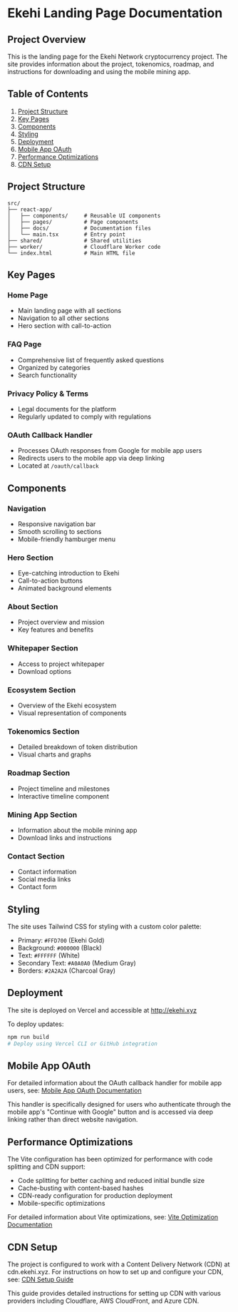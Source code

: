 # Ekehi Landing Page Documentation

## Project Overview

This is the landing page for the Ekehi Network cryptocurrency project. The site provides information about the project, tokenomics, roadmap, and instructions for downloading and using the mobile mining app.

## Table of Contents

1. [Project Structure](#project-structure)
2. [Key Pages](#key-pages)
3. [Components](#components)
4. [Styling](#styling)
5. [Deployment](#deployment)
6. [Mobile App OAuth](#mobile-app-oauth)
7. [Performance Optimizations](#performance-optimizations)
8. [CDN Setup](#cdn-setup)

## Project Structure

```
src/
├── react-app/
│   ├── components/     # Reusable UI components
│   ├── pages/          # Page components
│   ├── docs/           # Documentation files
│   └── main.tsx        # Entry point
├── shared/             # Shared utilities
├── worker/             # Cloudflare Worker code
└── index.html          # Main HTML file
```

## Key Pages

### Home Page
- Main landing page with all sections
- Navigation to all other sections
- Hero section with call-to-action

### FAQ Page
- Comprehensive list of frequently asked questions
- Organized by categories
- Search functionality

### Privacy Policy & Terms
- Legal documents for the platform
- Regularly updated to comply with regulations

### OAuth Callback Handler
- Processes OAuth responses from Google for mobile app users
- Redirects users to the mobile app via deep linking
- Located at `/oauth/callback`

## Components

### Navigation
- Responsive navigation bar
- Smooth scrolling to sections
- Mobile-friendly hamburger menu

### Hero Section
- Eye-catching introduction to Ekehi
- Call-to-action buttons
- Animated background elements

### About Section
- Project overview and mission
- Key features and benefits

### Whitepaper Section
- Access to project whitepaper
- Download options

### Ecosystem Section
- Overview of the Ekehi ecosystem
- Visual representation of components

### Tokenomics Section
- Detailed breakdown of token distribution
- Visual charts and graphs

### Roadmap Section
- Project timeline and milestones
- Interactive timeline component

### Mining App Section
- Information about the mobile mining app
- Download links and instructions

### Contact Section
- Contact information
- Social media links
- Contact form

## Styling

The site uses Tailwind CSS for styling with a custom color palette:

- Primary: `#FFD700` (Ekehi Gold)
- Background: `#000000` (Black)
- Text: `#FFFFFF` (White)
- Secondary Text: `#A0A0A0` (Medium Gray)
- Borders: `#2A2A2A` (Charcoal Gray)

## Deployment

The site is deployed on Vercel and accessible at http://ekehi.xyz

To deploy updates:
```bash
npm run build
# Deploy using Vercel CLI or GitHub integration
```

## Mobile App OAuth

For detailed information about the OAuth callback handler for mobile app users, see:
[Mobile App OAuth Documentation](./src/react-app/docs/MOBILE_APP_OAUTH.md)

This handler is specifically designed for users who authenticate through the mobile app's "Continue with Google" button and is accessed via deep linking rather than direct website navigation.

## Performance Optimizations

The Vite configuration has been optimized for performance with code splitting and CDN support:

- Code splitting for better caching and reduced initial bundle size
- Cache-busting with content-based hashes
- CDN-ready configuration for production deployment
- Mobile-specific optimizations

For detailed information about Vite optimizations, see:
[Vite Optimization Documentation](./docs/VITE_OPTIMIZATION.md)

## CDN Setup

The project is configured to work with a Content Delivery Network (CDN) at cdn.ekehi.xyz. For instructions on how to set up and configure your CDN, see:
[CDN Setup Guide](./docs/CDN_SETUP_GUIDE.md)

This guide provides detailed instructions for setting up CDN with various providers including Cloudflare, AWS CloudFront, and Azure CDN.